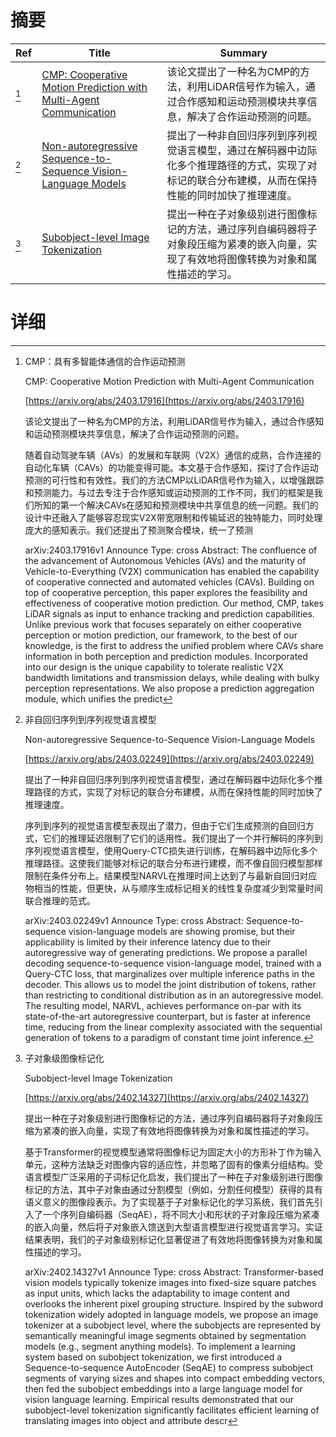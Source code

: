 # 摘要

| Ref | Title | Summary |
| --- | --- | --- |
| [^1] | [CMP: Cooperative Motion Prediction with Multi-Agent Communication](https://arxiv.org/abs/2403.17916) | 该论文提出了一种名为CMP的方法，利用LiDAR信号作为输入，通过合作感知和运动预测模块共享信息，解决了合作运动预测的问题。 |
| [^2] | [Non-autoregressive Sequence-to-Sequence Vision-Language Models](https://arxiv.org/abs/2403.02249) | 提出了一种非自回归序列到序列视觉语言模型，通过在解码器中边际化多个推理路径的方式，实现了对标记的联合分布建模，从而在保持性能的同时加快了推理速度。 |
| [^3] | [Subobject-level Image Tokenization](https://arxiv.org/abs/2402.14327) | 提出一种在子对象级别进行图像标记的方法，通过序列自编码器将子对象段压缩为紧凑的嵌入向量，实现了有效地将图像转换为对象和属性描述的学习。 |

# 详细

[^1]: CMP：具有多智能体通信的合作运动预测

    CMP: Cooperative Motion Prediction with Multi-Agent Communication

    [https://arxiv.org/abs/2403.17916](https://arxiv.org/abs/2403.17916)

    该论文提出了一种名为CMP的方法，利用LiDAR信号作为输入，通过合作感知和运动预测模块共享信息，解决了合作运动预测的问题。

    

    随着自动驾驶车辆（AVs）的发展和车联网（V2X）通信的成熟，合作连接的自动化车辆（CAVs）的功能变得可能。本文基于合作感知，探讨了合作运动预测的可行性和有效性。我们的方法CMP以LiDAR信号作为输入，以增强跟踪和预测能力。与过去专注于合作感知或运动预测的工作不同，我们的框架是我们所知的第一个解决CAVs在感知和预测模块中共享信息的统一问题。我们的设计中还融入了能够容忍现实V2X带宽限制和传输延迟的独特能力，同时处理庞大的感知表示。我们还提出了预测聚合模块，统一了预测

    arXiv:2403.17916v1 Announce Type: cross  Abstract: The confluence of the advancement of Autonomous Vehicles (AVs) and the maturity of Vehicle-to-Everything (V2X) communication has enabled the capability of cooperative connected and automated vehicles (CAVs). Building on top of cooperative perception, this paper explores the feasibility and effectiveness of cooperative motion prediction. Our method, CMP, takes LiDAR signals as input to enhance tracking and prediction capabilities. Unlike previous work that focuses separately on either cooperative perception or motion prediction, our framework, to the best of our knowledge, is the first to address the unified problem where CAVs share information in both perception and prediction modules. Incorporated into our design is the unique capability to tolerate realistic V2X bandwidth limitations and transmission delays, while dealing with bulky perception representations. We also propose a prediction aggregation module, which unifies the predict
    
[^2]: 非自回归序列到序列视觉语言模型

    Non-autoregressive Sequence-to-Sequence Vision-Language Models

    [https://arxiv.org/abs/2403.02249](https://arxiv.org/abs/2403.02249)

    提出了一种非自回归序列到序列视觉语言模型，通过在解码器中边际化多个推理路径的方式，实现了对标记的联合分布建模，从而在保持性能的同时加快了推理速度。

    

    序列到序列的视觉语言模型表现出了潜力，但由于它们生成预测的自回归方式，它们的推理延迟限制了它们的适用性。我们提出了一个并行解码的序列到序列视觉语言模型，使用Query-CTC损失进行训练，在解码器中边际化多个推理路径。这使我们能够对标记的联合分布进行建模，而不像自回归模型那样限制在条件分布上。结果模型NARVL在推理时间上达到了与最新自回归对应物相当的性能，但更快，从与顺序生成标记相关的线性复杂度减少到常量时间联合推理的范式。

    arXiv:2403.02249v1 Announce Type: cross  Abstract: Sequence-to-sequence vision-language models are showing promise, but their applicability is limited by their inference latency due to their autoregressive way of generating predictions. We propose a parallel decoding sequence-to-sequence vision-language model, trained with a Query-CTC loss, that marginalizes over multiple inference paths in the decoder. This allows us to model the joint distribution of tokens, rather than restricting to conditional distribution as in an autoregressive model. The resulting model, NARVL, achieves performance on-par with its state-of-the-art autoregressive counterpart, but is faster at inference time, reducing from the linear complexity associated with the sequential generation of tokens to a paradigm of constant time joint inference.
    
[^3]: 子对象级图像标记化

    Subobject-level Image Tokenization

    [https://arxiv.org/abs/2402.14327](https://arxiv.org/abs/2402.14327)

    提出一种在子对象级别进行图像标记的方法，通过序列自编码器将子对象段压缩为紧凑的嵌入向量，实现了有效地将图像转换为对象和属性描述的学习。

    

    基于Transformer的视觉模型通常将图像标记为固定大小的方形补丁作为输入单元，这种方法缺乏对图像内容的适应性，并忽略了固有的像素分组结构。受语言模型广泛采用的子词标记化启发，我们提出了一种在子对象级别进行图像标记的方法，其中子对象由通过分割模型（例如，分割任何模型）获得的具有语义意义的图像段表示。为了实现基于子对象标记化的学习系统，我们首先引入了一个序列自编码器（SeqAE），将不同大小和形状的子对象段压缩为紧凑的嵌入向量，然后将子对象嵌入馈送到大型语言模型进行视觉语言学习。实证结果表明，我们的子对象级别标记化显著促进了有效地将图像转换为对象和属性描述的学习。

    arXiv:2402.14327v1 Announce Type: cross  Abstract: Transformer-based vision models typically tokenize images into fixed-size square patches as input units, which lacks the adaptability to image content and overlooks the inherent pixel grouping structure. Inspired by the subword tokenization widely adopted in language models, we propose an image tokenizer at a subobject level, where the subobjects are represented by semantically meaningful image segments obtained by segmentation models (e.g., segment anything models). To implement a learning system based on subobject tokenization, we first introduced a Sequence-to-sequence AutoEncoder (SeqAE) to compress subobject segments of varying sizes and shapes into compact embedding vectors, then fed the subobject embeddings into a large language model for vision language learning. Empirical results demonstrated that our subobject-level tokenization significantly facilitates efficient learning of translating images into object and attribute descr
    

